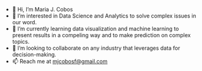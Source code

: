 - 👋 Hi, I’m Maria J. Cobos
- 👀 I’m interested in Data Science and Analytics to solve complex issues in our word.
- 🌱 I’m currently learning data visualization and machine learning to present results in a compeling way and to make prediction on complex topics.
- 💞️ I’m looking to collaborate on any industry that leverages data for decision-making.
- 📫 Reach me at mjcobosf@gmail.com


